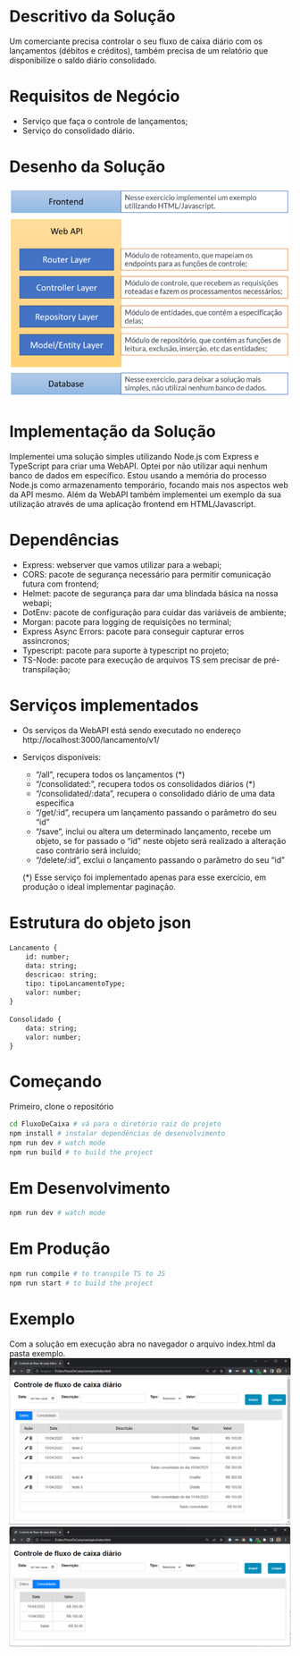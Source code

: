 # Descritivo da Solução
Um comerciante precisa controlar o seu fluxo de caixa diário com os lançamentos (débitos e créditos), também precisa de um relatório que disponibilize o saldo diário consolidado.

# Requisitos de Negócio
- Serviço que faça o controle de lançamentos;
- Serviço do consolidado diário.

# Desenho da Solução
<img src="doc/arquitetura.png">

# Implementação da Solução

Implementei uma solução simples utilizando Node.js com Express e TypeScript para criar uma WebAPI.
Optei por não utilizar aqui nenhum banco de dados em específico. Estou usando a memória do processo Node.js como armazenamento temporário, focando mais nos aspectos web da API mesmo.
Além da WebAPI também implementei um exemplo da sua utilização através de uma aplicação frontend em HTML/Javascript.

# Dependências
- Express: webserver que vamos utilizar para a webapi;
- CORS: pacote de segurança necessário para permitir comunicação futura com frontend;
- Helmet: pacote de segurança para dar uma blindada básica na nossa webapi;
- DotEnv: pacote de configuração para cuidar das variáveis de ambiente;
- Morgan: pacote para logging de requisições no terminal;
- Express Async Errors: pacote para conseguir capturar erros assíncronos;
- Typescript: pacote para suporte à typescript no projeto;
- TS-Node: pacote para execução de arquivos TS sem precisar de pré-transpilação;

# Serviços implementados
- Os serviços da WebAPI está sendo executado no endereço http://localhost:3000/lancamento/v1/
- Serviços disponíveis:
    - “/all”, recupera todos os lançamentos (*)
    - “/consolidated:”, recupera todos os consolidados diários (*)
    - “/consolidated/:data”, recupera o consolidado diário de uma data especifica
    - “/get/:id”, recupera um lançamento passando o parâmetro do seu “id”
    - “/save”, inclui ou altera um determinado lançamento, recebe um objeto, se for passado o “id” neste objeto será realizado a alteração caso contrário será incluído;
    - “/delete/:id”, exclui o lançamento passando o parâmetro do seu “id”

    (*) Esse serviço foi implementado apenas para esse exercício, em produção o ideal implementar paginação.

# Estrutura do objeto json
    Lancamento {
        id: number;
        data: string;
        descricao: string;
        tipo: tipoLancamentoType;
        valor: number;
    }

    Consolidado {
        data: string;
        valor: number;
    }

# Começando
Primeiro, clone o repositório

```bash
cd FluxoDeCaixa # vá para o diretório raiz do projeto
npm install # instalar dependências de desenvolvimento
npm run dev # watch mode
npm run build # to build the project
```

# Em Desenvolvimento
```bash
npm run dev # watch mode
```

# Em Produção
```bash
npm run compile # to transpile TS to JS
npm run start # to build the project
```

# Exemplo
Com a solução em execução abra no navegador o arquivo index.html da pasta exemplo.
<img src="doc/exemplo1.png">
<img src="doc/exemplo2.png">